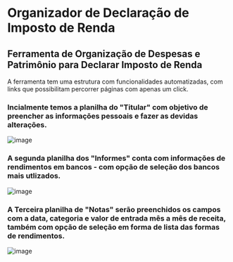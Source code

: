 # Organizador de Declaração de Imposto de Renda
## Ferramenta de Organização de Despesas e Patrimônio para Declarar Imposto de Renda

A ferramenta tem uma estrutura com funcionalidades automatizadas, com links que possibilitam percorrer páginas com apenas um click. 

### Incialmente temos a planilha do "Titular" com objetivo de preencher as informações pessoais e fazer as devidas alterações.

![image](https://github.com/user-attachments/assets/6e8b0617-ae07-4d74-aa68-ea6de37bc909)

### A segunda planilha dos "Informes" conta com informações de rendimentos em bancos - com opção de seleção dos bancos mais utlizados. 

![image](https://github.com/user-attachments/assets/62c36781-ef45-48d1-9151-7bc9bb1100e9)

### A Terceira planilha de "Notas" serão preenchidos os campos com a data, categoria e valor de entrada mês a mês de receita, também com opção de seleção em forma de lista das formas de rendimentos.

![image](https://github.com/user-attachments/assets/a9ff943b-12f4-46de-8f91-180e24d439a9)
